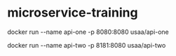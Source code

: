 # microservice-training

docker run --name api-one -p 8080:8080 usaa/api-one

docker run --name api-two -p 8181:8080 usaa/api-two
